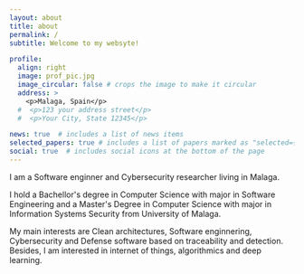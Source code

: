 ```yaml
---
layout: about
title: about
permalink: /
subtitle: Welcome to my websyte!

profile:
  align: right
  image: prof_pic.jpg
  image_circular: false # crops the image to make it circular
  address: >
    <p>Malaga, Spain</p>
  #  <p>123 your address street</p>
  #  <p>Your City, State 12345</p>

news: true  # includes a list of news items
selected_papers: true # includes a list of papers marked as "selected={true}"
social: true  # includes social icons at the bottom of the page
---
```


I am a Software enginner and Cybersecurity researcher living in Malaga.

I hold a Bachellor's degree in Computer Science with major in Software Engineering and a Master's Degree in Computer Science with major in Information Systems Security from University of Malaga. 

My main interests are Clean architectures, Software enginnering, Cybersecurity and Defense software based on traceability and detection. Besides, I am interested in internet of things, algorithmics and deep learning.

